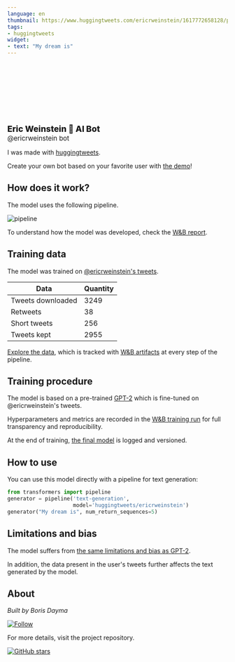 ```yaml
---
language: en
thumbnail: https://www.huggingtweets.com/ericrweinstein/1617772658128/predictions.png
tags:
- huggingtweets
widget:
- text: "My dream is"
---
```


<div>
<div style="width: 132px; height:132px; border-radius: 50%; background-size: cover; background-image: url('https://pbs.twimg.com/profile_images/183983583/weinstein200-1_400x400.jpg')">
</div>
<div style="margin-top: 8px; font-size: 19px; font-weight: 800">Eric Weinstein 🤖 AI Bot </div>
<div style="font-size: 15px">@ericrweinstein bot</div>
</div>

I was made with [huggingtweets](https://github.com/borisdayma/huggingtweets).

Create your own bot based on your favorite user with [the demo](https://colab.research.google.com/github/borisdayma/huggingtweets/blob/master/huggingtweets-demo.ipynb)!

## How does it work?

The model uses the following pipeline.

![pipeline](https://github.com/borisdayma/huggingtweets/blob/master/img/pipeline.png?raw=true)

To understand how the model was developed, check the [W&B report](https://wandb.ai/wandb/huggingtweets/reports/HuggingTweets-Train-a-Model-to-Generate-Tweets--VmlldzoxMTY5MjI).

## Training data

The model was trained on [@ericrweinstein's tweets](https://twitter.com/ericrweinstein).

| Data | Quantity |
| --- | --- |
| Tweets downloaded | 3249 |
| Retweets | 38 |
| Short tweets | 256 |
| Tweets kept | 2955 |

[Explore the data](https://wandb.ai/wandb/huggingtweets/runs/20kxzox0/artifacts), which is tracked with [W&B artifacts](https://docs.wandb.com/artifacts) at every step of the pipeline.

## Training procedure

The model is based on a pre-trained [GPT-2](https://huggingface.co/gpt2) which is fine-tuned on @ericrweinstein's tweets.

Hyperparameters and metrics are recorded in the [W&B training run](https://wandb.ai/wandb/huggingtweets/runs/2kjut9bx) for full transparency and reproducibility.

At the end of training, [the final model](https://wandb.ai/wandb/huggingtweets/runs/2kjut9bx/artifacts) is logged and versioned.

## How to use

You can use this model directly with a pipeline for text generation:

```python
from transformers import pipeline
generator = pipeline('text-generation',
                     model='huggingtweets/ericrweinstein')
generator("My dream is", num_return_sequences=5)
```

## Limitations and bias

The model suffers from [the same limitations and bias as GPT-2](https://huggingface.co/gpt2#limitations-and-bias).

In addition, the data present in the user's tweets further affects the text generated by the model.

## About

*Built by Boris Dayma*

[![Follow](https://img.shields.io/twitter/follow/borisdayma?style=social)](https://twitter.com/intent/follow?screen_name=borisdayma)

For more details, visit the project repository.

[![GitHub stars](https://img.shields.io/github/stars/borisdayma/huggingtweets?style=social)](https://github.com/borisdayma/huggingtweets)
